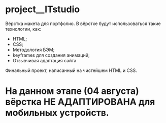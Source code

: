 # project__ITstudio
Вёрстка макета для портфолио. 
В вёрстке будут использоваться такие технологии, как:
- HTML;
- CSS;
- Методология БЭМ;
- keyframes для создания анимаций;
- Отзывчивая адаптация сайта

Финальный проект, написанный на чистейшем HTML и CSS.

# На данном этапе (04 августа) вёрстка НЕ АДАПТИРОВАНА для мобильных устройств.
